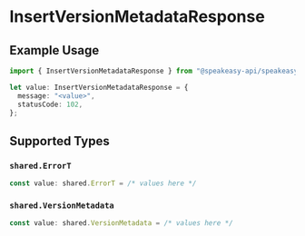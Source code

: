 # InsertVersionMetadataResponse

## Example Usage

```typescript
import { InsertVersionMetadataResponse } from "@speakeasy-api/speakeasy-client-sdk-typescript/sdk/models/operations";

let value: InsertVersionMetadataResponse = {
  message: "<value>",
  statusCode: 102,
};
```

## Supported Types

### `shared.ErrorT`

```typescript
const value: shared.ErrorT = /* values here */
```

### `shared.VersionMetadata`

```typescript
const value: shared.VersionMetadata = /* values here */
```

